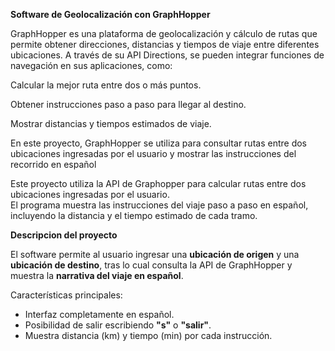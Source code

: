 **Software de Geolocalización con GraphHopper**

GraphHopper es una plataforma de geolocalización y cálculo de rutas que permite obtener direcciones, distancias y tiempos de viaje entre diferentes ubicaciones.
A través de su API Directions, se pueden integrar funciones de navegación en sus aplicaciones, como:

Calcular la mejor ruta entre dos o más puntos.

Obtener instrucciones paso a paso para llegar al destino.

Mostrar distancias y tiempos estimados de viaje.

En este proyecto, GraphHopper se utiliza para consultar rutas entre dos ubicaciones ingresadas por el usuario y mostrar las instrucciones del recorrido en español

Este proyecto utiliza la API de Graphopper para calcular rutas entre dos ubicaciones ingresadas por el usuario.  
El programa muestra las instrucciones del viaje paso a paso en español, incluyendo la distancia y el tiempo estimado de cada tramo.


 **Descripcion del proyecto**

El software permite al usuario ingresar una **ubicación de origen** y una **ubicación de destino**, tras lo cual consulta la API de GraphHopper y muestra la **narrativa del viaje en español**.

Características principales:
- Interfaz completamente en español.   
- Posibilidad de salir escribiendo **"s"** o **"salir"**.  
- Muestra distancia (km) y tiempo (min) por cada instrucción.

